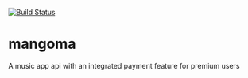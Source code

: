 [![Build Status](https://travis-ci.org/gitoshh/mangoma.svg?branch=master)](https://travis-ci.org/gitoshh/mangoma)
# mangoma
A music app api with an integrated payment feature for premium users